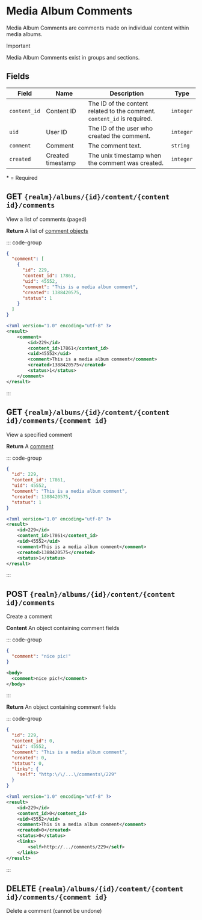 # Media Album Comments

Media Album Comments are comments made on individual content within media albums.

> [!IMPORTANT]
> Media Album Comments exist in groups and sections.

## Fields

| Field        | Name              | Description                                                             | Type      |
| ------------ | ----------------- | ----------------------------------------------------------------------- | --------- |
| `content_id` | Content ID        | The ID of the content related to the comment. `content_id` is required. | `integer` |
| `uid`        | User ID           | The ID of the user who created the comment.                             | `integer` |
| `comment`    | Comment           | The comment text.                                                       | `string`  |
| `created`    | Created timestamp | The unix timestamp when the comment was created.                        | `integer` |

\* = Required

## GET `{realm}/albums/{id}/content/{content id}/comments`

View a list of comments (paged)

**Return** A list of [comment objects](#fields)

::: code-group

```json [JSON]
{
  "comment": [
    {
      "id": 229,
      "content_id": 17861,
      "uid": 45552,
      "comment": "This is a media album comment",
      "created": 1388420575,
      "status": 1
    }
  ]
}
```

```xml [XML]
<?xml version="1.0" encoding="utf-8" ?>
<result>
    <comment>
        <id>229</id>
        <content_id>17861</content_id>
        <uid>45552</uid>
        <comment>This is a media album comment</comment>
        <created>1388420575</created>
        <status>1</status>
    </comment>
</result>
```

:::

## GET `{realm}/albums/{id}/content/{content id}/comments/{comment id}`

View a specified comment

**Return** A [comment](#fields)

::: code-group

```json [JSON]
{
  "id": 229,
  "content_id": 17861,
  "uid": 45552,
  "comment": "This is a media album comment",
  "created": 1388420575,
  "status": 1
}
```

```xml [XML]
<?xml version="1.0" encoding="utf-8" ?>
<result>
	<id>229</id>
	<content_id>17861</content_id>
	<uid>45552</uid>
	<comment>This is a media album comment</comment>
	<created>1388420575</created>
	<status>1</status>
</result>
```

:::

## POST `{realm}/albums/{id}/content/{content id}/comments`

Create a comment

**Content** An object containing comment fields

::: code-group

```json [JSON]
{
  "comment": "nice pic!"
}
```

```xml [XML]
<body>
  <comment>nice pic!</comment>
</body>
```

:::

**Return** An object containing comment fields

::: code-group

```json [JSON]
{
  "id": 229,
  "content_id": 0,
  "uid": 45552,
  "comment": "This is a media album comment",
  "created": 0,
  "status": 0,
  "links": {
    "self": "http:\/\/...\/comments\/229"
  }
}
```

```xml [XML]
<?xml version="1.0" encoding="utf-8" ?>
<result>
    <id>229</id>
    <content_id>0</content_id>
    <uid>45552</uid>
    <comment>This is a media album comment</comment>
    <created>0</created>
    <status>0</status>
    <links>
        <self>http://.../comments/229</self>
    </links>
</result>
```

:::

## DELETE `{realm}/albums/{id}/content/{content id}/comments/{comment id}`

Delete a comment (cannot be undone)
